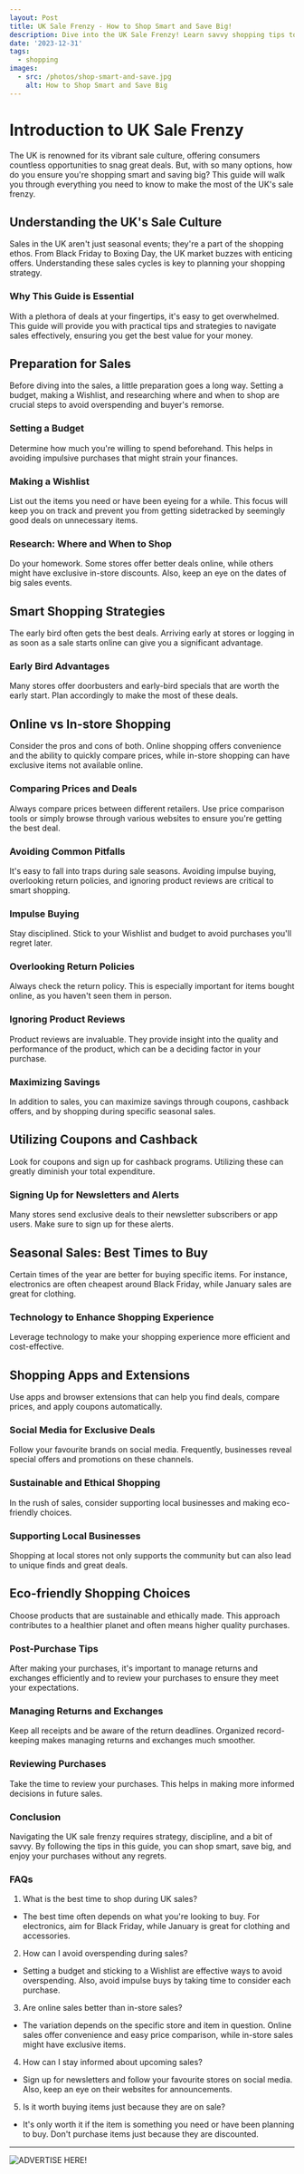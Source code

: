 ```yaml
---
layout: Post
title: UK Sale Frenzy - How to Shop Smart and Save Big!
description: Dive into the UK Sale Frenzy! Learn savvy shopping tips to snag big discounts and make the most of every deal. Save smartly without missing a beat!
date: '2023-12-31'
tags:
  - shopping
images:
  - src: /photos/shop-smart-and-save.jpg
    alt: How to Shop Smart and Save Big
---
```


# Introduction to UK Sale Frenzy
The UK is renowned for its vibrant sale culture, offering consumers countless opportunities to snag great deals. But, with so many options, how do you ensure you're shopping smart and saving big? This guide will walk you through everything you need to know to make the most of the UK's sale frenzy.
## Understanding the UK's Sale Culture
Sales in the UK aren't just seasonal events; they're a part of the shopping ethos. From Black Friday to Boxing Day, the UK market buzzes with enticing offers. Understanding these sales cycles is key to planning your shopping strategy.
### Why This Guide is Essential
With a plethora of deals at your fingertips, it's easy to get overwhelmed. This guide will provide you with practical tips and strategies to navigate sales effectively, ensuring you get the best value for your money.
## Preparation for Sales
Before diving into the sales, a little preparation goes a long way. Setting a budget, making a Wishlist, and researching where and when to shop are crucial steps to avoid overspending and buyer's remorse.
### Setting a Budget
Determine how much you're willing to spend beforehand. This helps in avoiding impulsive purchases that might strain your finances.
### Making a Wishlist
List out the items you need or have been eyeing for a while. This focus will keep you on track and prevent you from getting sidetracked by seemingly good deals on unnecessary items.
### Research: Where and When to Shop
Do your homework. Some stores offer better deals online, while others might have exclusive in-store discounts. Also, keep an eye on the dates of big sales events.
## Smart Shopping Strategies
The early bird often gets the best deals. Arriving early at stores or logging in as soon as a sale starts online can give you a significant advantage.
### Early Bird Advantages
Many stores offer doorbusters and early-bird specials that are worth the early start. Plan accordingly to make the most of these deals.
## Online vs In-store Shopping
Consider the pros and cons of both. Online shopping offers convenience and the ability to quickly compare prices, while in-store shopping can have exclusive items not available online.
### Comparing Prices and Deals
Always compare prices between different retailers. Use price comparison tools or simply browse through various websites to ensure you're getting the best deal.
### Avoiding Common Pitfalls
It's easy to fall into traps during sale seasons. Avoiding impulse buying, overlooking return policies, and ignoring product reviews are critical to smart shopping.
### Impulse Buying
Stay disciplined. Stick to your Wishlist and budget to avoid purchases you'll regret later.
### Overlooking Return Policies
Always check the return policy. This is especially important for items bought online, as you haven't seen them in person.
### Ignoring Product Reviews
Product reviews are invaluable. They provide insight into the quality and performance of the product, which can be a deciding factor in your purchase.
### Maximizing Savings
In addition to sales, you can maximize savings through coupons, cashback offers, and by shopping during specific seasonal sales.
## Utilizing Coupons and Cashback
Look for coupons and sign up for cashback programs. Utilizing these can greatly diminish your total expenditure.
### Signing Up for Newsletters and Alerts
Many stores send exclusive deals to their newsletter subscribers or app users. Make sure to sign up for these alerts.
## Seasonal Sales: Best Times to Buy
Certain times of the year are better for buying specific items. For instance, electronics are often cheapest around Black Friday, while January sales are great for clothing.
### Technology to Enhance Shopping Experience
Leverage technology to make your shopping experience more efficient and cost-effective.
## Shopping Apps and Extensions
Use apps and browser extensions that can help you find deals, compare prices, and apply coupons automatically.
### Social Media for Exclusive Deals
Follow your favourite brands on social media. Frequently, businesses reveal special offers and promotions on these channels.
### Sustainable and Ethical Shopping
In the rush of sales, consider supporting local businesses and making eco-friendly choices.
### Supporting Local Businesses
Shopping at local stores not only supports the community but can also lead to unique finds and great deals.
## Eco-friendly Shopping Choices
Choose products that are sustainable and ethically made. This approach contributes to a healthier planet and often means higher quality purchases.
### Post-Purchase Tips
After making your purchases, it's important to manage returns and exchanges efficiently and to review your purchases to ensure they meet your expectations.
### Managing Returns and Exchanges
Keep all receipts and be aware of the return deadlines. Organized record-keeping makes managing returns and exchanges much smoother.
### Reviewing Purchases
Take the time to review your purchases. This helps in making more informed decisions in future sales.
### Conclusion
Navigating the UK sale frenzy requires strategy, discipline, and a bit of savvy. By following the tips in this guide, you can shop smart, save big, and enjoy your purchases without any regrets.
### FAQs
1.	What is the best time to shop during UK sales? 
* The best time often depends on what you're looking to buy. For electronics, aim for Black Friday, while January is great for clothing and accessories.
2.	How can I avoid overspending during sales? 
* Setting a budget and sticking to a Wishlist are effective ways to avoid overspending. Also, avoid impulse buys by taking time to consider each purchase.
3.	Are online sales better than in-store sales? 
* The variation depends on the specific store and item in question. Online sales offer convenience and easy price comparison, while in-store sales might have exclusive items.
4.	How can I stay informed about upcoming sales? 
* Sign up for newsletters and follow your favourite stores on social media. Also, keep an eye on their websites for announcements.
5.	Is it worth buying items just because they are on sale? 
* It's only worth it if the item is something you need or have been planning to buy. Don't purchase items just because they are discounted.


<TipJar />

---

![ADVERTISE HERE!](/photos/anytime-money-savers-one.gif "Team meeting")
